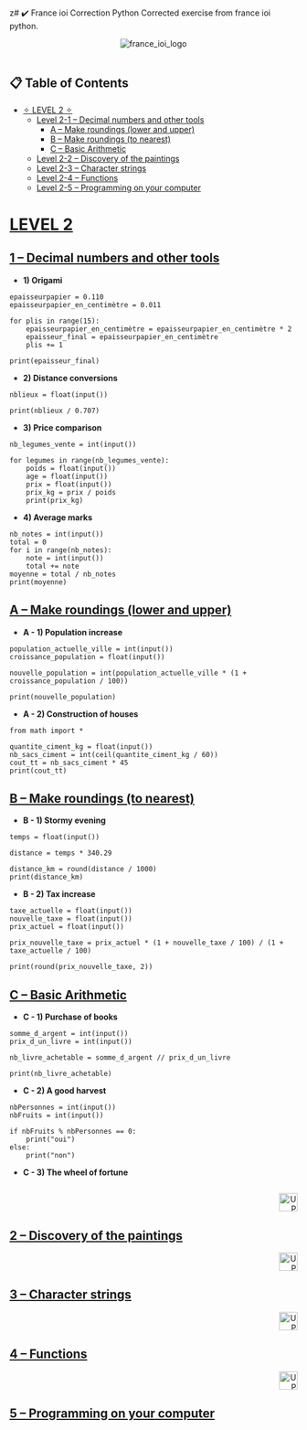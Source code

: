 z# ✔️ France ioi Correction Python
Corrected exercise from france ioi python.

<div align="center">
  <picture>
    <img src="https://www.france-ioi.org/dataSite/img/logo.png" alt="france_ioi_logo">
  </picture>
</div>

<br/>

<a id= table_contents></a>
## 📋 Table of Contents

- [✧ LEVEL 2 ✧](#Level_2)
  - [Level 2-1 – Decimal numbers and other tools](#2-1)
    - [A – Make roundings (lower and upper)](#A-2-1)
    - [B – Make roundings (to nearest)](#B-2-1)
    - [C – Basic Arithmetic](#C-2-1)
  - [Level 2-2 – Discovery of the paintings](#2-2)
  - [Level 2-3 – Character strings](#2-3)
  - [Level 2-4 – Functions](#2-4)
  - [Level 2-5 – Programming on your computer](#2-5)

<a id="Level_2"></a>

# [LEVEL 2](#Level_2)

<a id="2-1"></a>

## [1 – Decimal numbers and other tools](2-1)

- <b> 1) Origami </b>

```
epaisseurpapier = 0.110
epaisseurpapier_en_centimètre = 0.011

for plis in range(15):
    epaisseurpapier_en_centimètre = epaisseurpapier_en_centimètre * 2
    epaisseur_final = epaisseurpapier_en_centimètre
    plis += 1

print(epaisseur_final)
```
- <b> 2) Distance conversions </b>

```
nblieux = float(input())

print(nblieux / 0.707)
```
- <b> 3) Price comparison </b>

```
nb_legumes_vente = int(input())

for legumes in range(nb_legumes_vente):
    poids = float(input())
    age = float(input())
    prix = float(input())
    prix_kg = prix / poids
    print(prix_kg)
```
- <b> 4) Average marks </b>

```
nb_notes = int(input())
total = 0
for i in range(nb_notes):
    note = int(input())
    total += note
moyenne = total / nb_notes
print(moyenne)
```
<a id = "A-2-1"></a>
## [A – Make roundings (lower and upper)](#A-2-1)
- <b> A - 1) Population increase </b>

```
population_actuelle_ville = int(input())
croissance_population = float(input())

nouvelle_population = int(population_actuelle_ville * (1 + croissance_population / 100))

print(nouvelle_population)
```
- <b> A - 2) Construction of houses </b>

```
from math import *

quantite_ciment_kg = float(input())
nb_sacs_ciment = int(ceil(quantite_ciment_kg / 60))
cout_tt = nb_sacs_ciment * 45
print(cout_tt)
```
<a id = "B-2-1"></a>
## [B – Make roundings (to nearest)](#B-2-1)
- <b> B - 1) Stormy evening </b>

```
temps = float(input())

distance = temps * 340.29

distance_km = round(distance / 1000)
print(distance_km)
```
- <b> B - 2) Tax increase </b>

```
taxe_actuelle = float(input())
nouvelle_taxe = float(input())
prix_actuel = float(input())

prix_nouvelle_taxe = prix_actuel * (1 + nouvelle_taxe / 100) / (1 + taxe_actuelle / 100)

print(round(prix_nouvelle_taxe, 2))
```
<a id ="C-2-1"></a>
## [C – Basic Arithmetic](#C-2-1)
- <b> C - 1) Purchase of books </b>

```
somme_d_argent = int(input())
prix_d_un_livre = int(input())

nb_livre_achetable = somme_d_argent // prix_d_un_livre

print(nb_livre_achetable)
```
- <b> C - 2) A good harvest </b>

```
nbPersonnes = int(input())
nbFruits = int(input())

if nbFruits % nbPersonnes == 0:
    print("oui")
else:
    print("non")
```
- <b> C - 3) The wheel of fortune </b>

```

```

<div align="right">
    <a href= "#table_contents"> <img src="https://images.emojiterra.com/google/android-nougat/512px/2b06.png" width="32" alt="UP"> </a>
</div>

<a id="2-2"></a>

## [2 – Discovery of the paintings](2-2)

<ul>
  
</ul>

<div align="right">
    <a href= "#table_contents"> <img src="https://images.emojiterra.com/google/android-nougat/512px/2b06.png" width="32" alt="UP"> </a>
</div>

<a id="2-3"></a>

## [3 – Character strings](2-3)

<ul>
  
</ul>

<div align="right">
    <a href= "#table_contents"> <img src="https://images.emojiterra.com/google/android-nougat/512px/2b06.png" width="32" alt="UP"> </a>
</div>

<a id="2-4"></a>

## [4 – Functions](2-4)

<ul>
  
</ul>

<div align="right">
    <a href= "#table_contents"> <img src="https://images.emojiterra.com/google/android-nougat/512px/2b06.png" width="32" alt="UP"> </a>
</div>

<a id="2-5"></a>

## [5 – Programming on your computer](2-5)

